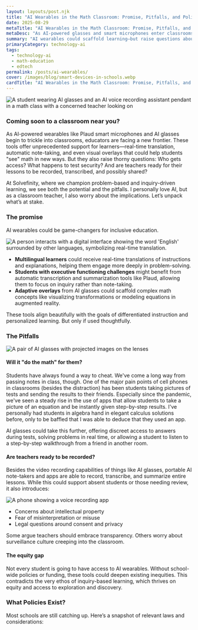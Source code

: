 ```yaml
---
layout: layouts/post.njk
title: "AI Wearables in the Math Classroom: Promise, Pitfalls, and Policy"
date: 2025-08-29
metaTitle: "AI Wearables in the Math Classroom: Promise, Pitfalls, and Policy"
metaDesc: "As AI-powered glasses and smart microphones enter classrooms, educators face new opportunities and risks."
summary: "AI wearables could scaffold learning—but raise questions about equity, test security, and teacher consent."
primaryCategory: technology-ai
tags:
  - technology-ai
  - math-education
  - edtech
permalink: /posts/ai-wearables/
cover: /images/blog/smart-devices-in-schools.webp
cardTitle: "AI Wearables in the Math Classroom: Promise, Pitfalls, and Policy" 
---
```


<div class="featured-image">
  <img src="/images/blog/smart-devices-in-schools.webp" alt="A student wearing AI glasses and an AI voice recording assistant pendant in a math class with a concerned teacher looking on">
</div>

### Coming soon to a classroom near you?
As AI-powered wearables like Plaud smart microphones and AI glasses begin to trickle into classrooms, educators are facing a new frontier. These tools offer unprecedented support for learners—real-time translation, automatic note-taking, and even visual overlays that could help students "see" math in new ways.
But they also raise thorny questions: Who gets access? What happens to test security? And are teachers ready for their lessons to be recorded, transcribed, and possibly shared?

At Solvefinity, where we champion problem-based and inquiry-driven learning, we see both the potential and the pitfalls. I personally love AI, but as a classroom teacher, I also worry about the implications. Let’s unpack what’s at stake.

### The promise

<p>AI wearables could be game-changers for inclusive education.</p>

<img src="/images/blog/ai-translation.webp"
     alt="A person interacts with a digital interface showing the word 'English' surrounded by other languages, symbolizing real-time translation."
     class="img-right">

<ul>
  <li><strong>Multilingual learners</strong> could receive real-time translations of instructions and explanations, helping them engage more deeply in problem-solving.</li>
  <li><strong>Students with executive functioning challenges</strong> might benefit from automatic transcription and summarization tools like Plaud, allowing them to focus on inquiry rather than note-taking.</li>
  <li><strong>Adaptive overlays</strong> from AI glasses could scaffold complex math concepts like visualizing transformations or modeling equations in augmented reality.
</ul>

These tools align beautifully with the goals of differentiated instruction and personalized learning. But only if used thoughtfully.

### The Pitfalls
<div class="img-wide-left">
<img src="/images/blog/ai-glasses.webp" alt="A pair of AI glasses with projected images on the lenses">
</div>

#### Will it "do the math" for them?

Students have always found a way to cheat. We've come a long way from passing notes in class, though. One of the major pain points of cell phones in classrooms (besides the distraction) has been students taking pictures of tests and sending the results to their friends. Especially since the pandemic, we've seen a steady rise in the use of apps that allow students to take a picture of an equation and be instantly given step-by-step results. I've personally had students in algebra hand in elegant calculus solutions before, only to be baffled that I was able to deduce that they used an app. 

AI glasses could take this further, offering discreet access to answers during tests, solving problems in real time, or allowing a student to listen to a step-by-step walkthrough from a friend in another room. 

#### Are teachers ready to be recorded?

Besides the video recording capabilities of things like AI glasses, portable AI note-takers and apps are able to record, transcribe, and summarize entire lessons. While this could support absent students or those needing review, it also introduces:

<div class="img-wide-right">
<img src="/images/blog/phone-audio-transparent.webp" alt="A phone showing a voice recording app">
</div>
<ul>
<li>Concerns about intellectual property</li>
<li>Fear of misinterpretation or misuse</li>
<li>Legal questions around consent and privacy</li>
</ul>

Some argue teachers should embrace transparency. Others worry about surveillance culture creeping into the classroom.

#### The equity gap

Not every student is going to have access to AI wearables. Without school-wide policies or funding, these tools could deepen existing inequities. This contradicts the very ethos of inquiry-based learning, which thrives on equity and access to exploration and discovery. 

### What Policies Exist?

Most schools are still catching up. Here’s a snapshot of relevant laws and considerations:

